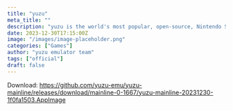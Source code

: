 ```yaml
---
title: "yuzu"
meta_title: ""
description: "yuzu is the world's most popular, open-source, Nintendo Switch emulator"
date: 2023-12-30T17:15:00Z
image: "/images/image-placeholder.png"
categories: ["Games"]
author: "yuzu emulator team"
tags: ["official"]
draft: false
---
```


Download: https://github.com/yuzu-emu/yuzu-mainline/releases/download/mainline-0-1667/yuzu-mainline-20231230-1f0fa1503.AppImage
